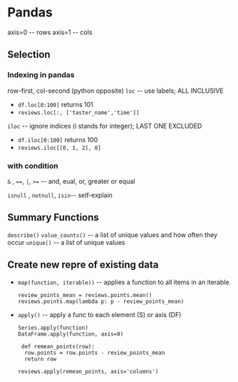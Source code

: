 # Pandas
axis=0 -- rows
axis=1 -- cols
## Selection
### Indexing in pandas
row-first, col-second (python opposite)
`loc` -- use labels; ALL INCLUSIVE 

  - `df.loc[0:100]` returns 101
  - `reviews.loc[:, ['taster_name','time']]`

`iloc` -- ignore indices (i stands for integer); LAST ONE EXCLUDED  

  - `df.iloc[0:100]` returns 100
  - `reviews.iloc[[0, 1, 2], 0]`

### with condition
`&` , `==`, `|`, `>=` -- and, eual, or, greater or equal

`isnull` , `notnull`, `isin`-- self-explain

## Summary Functions
`describe()`
`value_counts()` -- a list of unique values and how often they occur
`unique()` -- a list of unique values

## Create new repre of existing data
- `map(function, iterable))` -- applies a function to all items in an iterable.
    
      review_points_mean = reviews.points.mean()
      reviews.points.map(lambda p: p - review_points_mean)


- `apply()` -- apply a func to each element (S) or axis (DF)
      
      Series.apply(function)
      DataFrame.apply(function, axis=0)

       def remean_points(row):
        row.points = row.points - review_points_mean
        return row
    
      reviews.apply(remean_points, axis='columns')
